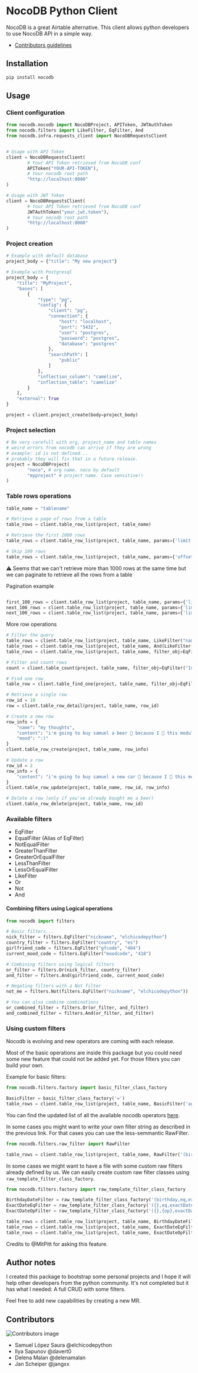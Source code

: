 # NocoDB Python Client

NocoDB is a great Airtable alternative. This client allows python developers
to use NocoDB API in a simple way.

- [Contributors guidelines](contributors.md)

## Installation

```bash
pip install nocodb
```

## Usage

### Client configuration
```python
from nocodb.nocodb import NocoDBProject, APIToken, JWTAuthToken
from nocodb.filters import LikeFilter, EqFilter, And
from nocodb.infra.requests_client import NocoDBRequestsClient


# Usage with API Token
client = NocoDBRequestsClient(
        # Your API Token retrieved from NocoDB conf
        APIToken("YOUR-API-TOKEN"),
        # Your nocodb root path
        "http://localhost:8080"
)

# Usage with JWT Token
client = NocoDBRequestsClient(
        # Your API Token retrieved from NocoDB conf
        JWTAuthToken("your.jwt.token"),
        # Your nocodb root path
        "http://localhost:8080"
)
```

### Project creation
```python
# Example with default database
project_body = {"title": "My new project"}

# Example with Postgresql
project_body = {
    "title": "MyProject",
    "bases": [
        {
            "type": "pg",
            "config": {
                "client": "pg",
                "connection": {
                    "host": "localhost",
                    "port": "5432",
                    "user": "postgres",
                    "password": "postgres",
                    "database": "postgres"
                },
                "searchPath": [
                    "public"
                ]
            },
            "inflection_column": "camelize",
            "inflection_table": "camelize"
        }
    ],
    "external": True
}

project = client.project_create(body=project_body)
```

### Project selection
```python
# Be very carefull with org, project_name and table names
# weird errors from nocodb can arrive if they are wrong
# example: id is not defined...
# probably they will fix that in a future release.
project = NocoDBProject(
        "noco", # org name. noco by default
        "myproject" # project name. Case sensitive!!
)

```

### Table rows operations
```python
table_name = "tablename"

# Retrieve a page of rows from a table
table_rows = client.table_row_list(project, table_name)

# Retrieve the first 1000 rows
table_rows = client.table_row_list(project, table_name, params={'limit': 1000})

# Skip 100 rows
table_rows = client.table_row_list(project, table_name, params={'offset': 100})
```

⚠️ Seems that we can't retrieve more than 1000 rows at the same time but we can paginate
 to retrieve all the rows from a table

Pagination example

```python

first_100_rows = client.table_row_list(project, table_name, params={'limit': 100})
next_100_rows = client.table_row_list(project, table_name, params={'limit': 100, 'offset': 100})
next_100_rows = client.table_row_list(project, table_name, params={'limit': 100, 'offset': 200})
```

More row operations

```python
# Filter the query
table_rows = client.table_row_list(project, table_name, LikeFilter("name", "%sam%"))
table_rows = client.table_row_list(project, table_name, And(LikeFilter("name", "%sam%"), EqFilter("age", 26)))
table_rows = client.table_row_list(project, table_name, filter_obj=EqFilter("Id", 100))

# Filter and count rows
count = client.table_count(project, table_name, filter_obj=EqFilter("Id", 100))

# Find one row
table_row = client.table_find_one(project, table_name, filter_obj=EqFilter("Id", 100), params={"sort": "-created_at"})

# Retrieve a single row
row_id = 10
row = client.table_row_detail(project, table_name, row_id)

# Create a new row
row_info = {
    "name": "my thoughts",
    "content": "i'm going to buy samuel a beer 🍻 because I 💚 this module",
    "mood": ":)"
}
client.table_row_create(project, table_name, row_info)

# Update a row
row_id = 2
row_info = {
    "content": "i'm going to buy samuel a new car 🚙 because I 💚 this module",
}
client.table_row_update(project, table_name, row_id, row_info)

# Delete a row (only if you've already bought me a beer)
client.table_row_delete(project, table_name, row_id)
```

### Available filters

- EqFilter
- EqualFilter (Alias of EqFilter)
- NotEqualFilter
- GreaterThanFilter
- GreaterOrEqualFilter
- LessThanFilter
- LessOrEqualFilter
- LikeFilter
- Or
- Not
- And

#### Combining filters using Logical operations

```python
from nocodb import filters

# Basic filters...
nick_filter = filters.EqFilter("nickname", "elchicodepython")
country_filter = filters.EqFilter("country", "es")
girlfriend_code = filters.EqFilter("gfcode", "404")
current_mood_code = filters.EqFilter("moodcode", "418")

# Combining filters using logical filters
or_filter = filters.Or(nick_filter, country_filter)
and_filter = filters.And(girlfriend_code, current_mood_code)

# Negating filters with a Not filter
not_me = filters.Not(filters.EqFilter("nickname", "elchicodepython"))

# You can also combine combinations
or_combined_filter = filters.Or(or_filter, and_filter)
and_combined_filter = filters.And(or_filter, and_filter)

```

### Using custom filters

Nocodb is evolving and new operators are coming with each release.

Most of the basic operations are inside this package but you could need some new
feature that could not be added yet.
For those filters you can build your own.

Example for basic filters:

```python
from nocodb.filters.factory import basic_filter_class_factory

BasicFilter = basic_filter_class_factory('=')
table_rows = client.table_row_list(project, table_name, BasicFilter('age', '16'))

```

You can find the updated list of all the available nocodb operators [here](https://docs.nocodb.com/developer-resources/rest-apis/#comparison-operators).

In some cases you might want to write your own filter string as described in the previous link.
For that cases you can use the less-semmantic RawFilter.

```python
from nocodb.filters.raw_filter import RawFilter

table_rows = client.table_row_list(project, table_name, RawFilter('(birthday,eq,exactDate,2023-06-01)'))
```

In some cases we might want to have a file with some custom raw filters already defined by us.
We can easily create custom raw filter classes using `raw_template_filter_class_factory`.

```python
from nocodb.filters.factory import raw_template_filter_class_factory

BirthdayDateFilter = raw_template_filter_class_factory('(birthday,eq,exactDate,{})')
ExactDateEqFilter = raw_template_filter_class_factory('({},eq,exactDate,{})')
ExactDateOpFilter = raw_template_filter_class_factory('({},{op},exactDate,{})')

table_rows = client.table_row_list(project, table_name, BirthdayDateFilter('2023-06-01'))
table_rows = client.table_row_list(project, table_name, ExactDateEqFilter('column', '2023-06-01'))
table_rows = client.table_row_list(project, table_name, ExactDateOpFilter('column', '2023-06-01', op='eq'))
```


Credits to @MitPitt for asking this feature.

## Author notes

I created this package to bootstrap some personal projects and I hope it
will help other developers from the python community. It's not completed but
it has what I needed: A full CRUD with some filters.

Feel free to add new capabilities by creating a new MR.

## Contributors

![Contributors image](https://contrib.rocks/image?repo=elchicodepython/python-nocodb)


- Samuel López Saura @elchicodepython
- Ilya Sapunov @davert0
- Delena Malan @delenamalan
- Jan Scheiper @jangxx

